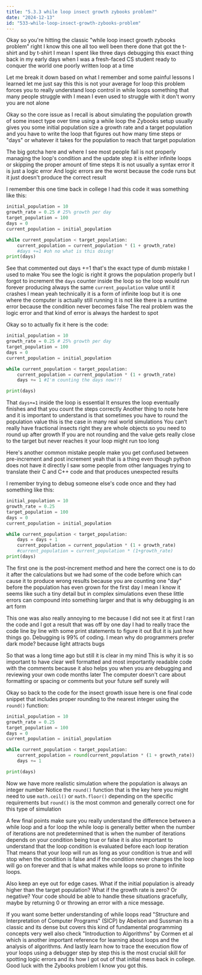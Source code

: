 ```yaml
---
title: "5.3.3 while loop insect growth zybooks problem?"
date: "2024-12-13"
id: "533-while-loop-insect-growth-zybooks-problem"
---
```


Okay so you're hitting the classic "while loop insect growth zybooks problem" right I know this one all too well been there done that got the t-shirt and by t-shirt I mean I spent like three days debugging this exact thing back in my early days when I was a fresh-faced CS student ready to conquer the world one poorly written loop at a time

Let me break it down based on what I remember and some painful lessons I learned let me just say this this is not your average for loop this problem forces you to really understand loop control in while loops something that many people struggle with I mean I even used to struggle with it don't worry you are not alone

Okay so the core issue as I recall is about simulating the population growth of some insect type over time using a while loop the Zybooks setup usually gives you some initial population size a growth rate and a target population and you have to write the loop that figures out how many time steps or "days" or whatever it takes for the population to reach that target population

The big gotcha here and where I see most people fail is not properly managing the loop's condition and the update step it is either infinite loops or skipping the proper amount of time steps It is not usually a syntax error it is just a logic error And logic errors are the worst because the code runs but it just doesn't produce the correct result

I remember this one time back in college I had this code it was something like this:

```python
initial_population = 10
growth_rate = 0.25 # 25% growth per day
target_population = 100
days = 0
current_population = initial_population

while current_population < target_population:
    current_population = current_population * (1 + growth_rate)
    #days +=1 #oh no what is this doing!
print(days)
```

See that commented out days +=1 that's the exact type of dumb mistake I used to make You see the logic is right it grows the population properly but I forgot to increment the `days` counter inside the loop so the loop would run forever producing always the same `current_population` value until it crashes I mean yeah technically it is a form of infinite loop but it is one where the computer is actually still running it is not like there is a runtime error because the condition never becomes false The real problem was the logic error and that kind of error is always the hardest to spot

Okay so to actually fix it here is the code:

```python
initial_population = 10
growth_rate = 0.25 # 25% growth per day
target_population = 100
days = 0
current_population = initial_population

while current_population < target_population:
    current_population = current_population * (1 + growth_rate)
    days += 1 #I'm counting the days now!!!

print(days)
```
That `days+=1` inside the loop is essential It ensures the loop eventually finishes and that you count the steps correctly Another thing to note here and it is important to understand is that sometimes you have to round the population value this is the case in many real world simulations You can’t really have fractional insects right they are whole objects so you need to round up after growth If you are not rounding and the value gets really close to the target but never reaches it your loop might run too long

Here's another common mistake people make you get confused between pre-increment and post increment yeah that is a thing even though python does not have it directly I saw some people from other languages trying to translate their C and C++ code and that produces unexpected results

I remember trying to debug someone else's code once and they had something like this:

```python
initial_population = 10
growth_rate = 0.25
target_population = 100
days = 0
current_population = initial_population

while current_population < target_population:
    days = days + 1
    current_population = current_population * (1 + growth_rate)
    #current_population = current_population * (1+growth_rate)
print(days)
```

The first one is the post-increment method and here the correct one is to do it after the calculations but we had some of the code before which can cause it to produce wrong results because you are counting one "day" before the population has even grown for the first day I mean I know it seems like such a tiny detail but in complex simulations even these little errors can compound into something larger and that is why debugging is an art form

This one was also really annoying to me because I did not see it at first I ran the code and I got a result that was off by one day I had to really trace the code line by line with some print statements to figure it out But it is just how things go. Debugging is 99% of coding. I mean why do programmers prefer dark mode? because light attracts bugs

So that was a long time ago but still it is clear in my mind This is why it is so important to have clear well formatted and most importantly readable code with the comments because it also helps you when you are debugging and reviewing your own code months later The computer doesn't care about formatting or spacing or comments but your future self surely will

Okay so back to the code for the insect growth issue here is one final code snippet that includes proper rounding to the nearest integer using the `round()` function:

```python
initial_population = 10
growth_rate = 0.25
target_population = 100
days = 0
current_population = initial_population

while current_population < target_population:
    current_population = round(current_population * (1 + growth_rate))
    days += 1

print(days)

```

Now we have more realistic simulation where the population is always an integer number Notice the `round()` function that is the key here you might need to use `math.ceil()` or `math.floor()` depending on the specific requirements but `round()` is the most common and generally correct one for this type of simulation

A few final points make sure you really understand the difference between a while loop and a for loop the while loop is generally better when the number of iterations are not predetermined that is when the number of iterations depends on your condition being true or false it is also important to understand that the loop condition is evaluated before each loop iteration That means that your loop will run as long as your condition is true and will stop when the condition is false and if the condition never changes the loop will go on forever and that is what makes while loops so prone to infinite loops.

Also keep an eye out for edge cases. What if the initial population is already higher than the target population? What if the growth rate is zero? Or negative? Your code should be able to handle these situations gracefully, maybe by returning 0 or throwing an error with a nice message.

If you want some better understanding of while loops read "Structure and Interpretation of Computer Programs" (SICP) by Abelson and Sussman its a classic and its dense but covers this kind of fundamental programming concepts very well also check "Introduction to Algorithms" by Cormen et al which is another important reference for learning about loops and the analysis of algorithms. And lastly learn how to trace the execution flow of your loops using a debugger step by step this is the most crucial skill for spotting logic errors and its how I got out of that initial mess back in college. Good luck with the Zybooks problem I know you got this.
